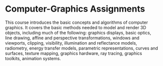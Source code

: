 # Computer-Graphics Assignments
This course introduces the basic concepts and algorithms of computer graphics. It covers the basic methods needed to model and render 3D objects, including much of the following: graphics displays, basic optics, line drawing, affine and perspective transformations, windows and viewports, clipping, visibility, illumination and reflectance models, radiometry, energy transfer models, parametric representations, curves and surfaces, texture mapping, graphics hardware, ray tracing, graphics toolkits, animation systems.

